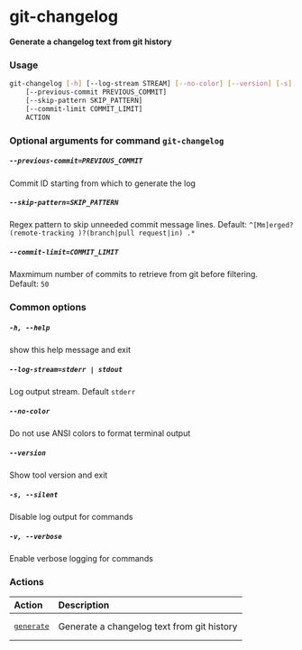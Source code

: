 
git-changelog
=============


**Generate a changelog text from git history**
### Usage
```bash
git-changelog [-h] [--log-stream STREAM] [--no-color] [--version] [-s] [-v]
    [--previous-commit PREVIOUS_COMMIT]
    [--skip-pattern SKIP_PATTERN]
    [--commit-limit COMMIT_LIMIT]
    ACTION
```
### Optional arguments for command `git-changelog`

##### `--previous-commit=PREVIOUS_COMMIT`


Commit ID starting from which to generate the log
##### `--skip-pattern=SKIP_PATTERN`


Regex pattern to skip unneeded commit message lines. Default:&nbsp;`^[Mm]erged? (remote-tracking )?(branch|pull request|in) .*`
##### `--commit-limit=COMMIT_LIMIT`


Maxmimum number of commits to retrieve from git before filtering. Default:&nbsp;`50`
### Common options

##### `-h, --help`


show this help message and exit
##### `--log-stream=stderr | stdout`


Log output stream. Default `stderr`
##### `--no-color`


Do not use ANSI colors to format terminal output
##### `--version`


Show tool version and exit
##### `-s, --silent`


Disable log output for commands
##### `-v, --verbose`


Enable verbose logging for commands
### Actions

|Action|Description|
| :--- | :--- |
|[<nobr><pre>generate</pre></nobr>](generate.md)|Generate a changelog text from git history|
